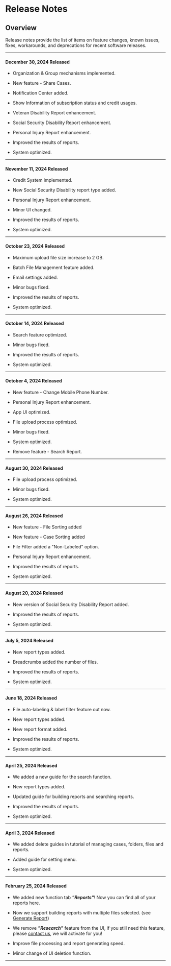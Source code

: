 # Release Notes

## Overview

Release notes provide the list of items on feature changes, known issues, fixes, workarounds, and deprecations for recent software releases.

---------------------------------------

#### December 30, 2024 Released

* Organization & Group mechanisms implemented.

* New feature - Share Cases.

* Notification Center added.

* Show Information of subscription status and credit usages.

* Veteran Disability Report enhancement.

* Social Security Disability Report enhancement.

* Personal Injury Report enhancement.

* Improved the results of reports.

* System optimized.

---------------------------------------

#### November 11, 2024 Released

* Credit System implemented.

* New Social Security Disability report type added.

* Personal Injury Report enhancement.

* Minor UI changed.

* Improved the results of reports.

* System optimized.

---------------------------------------

#### October 23, 2024 Released

* Maximum upload file size increase to 2 GB.

* Batch File Management feature added.

* Email settings added.

* Minor bugs fixed.

* Improved the results of reports.

* System optimized.

---------------------------------------

#### October 14, 2024 Released

* Search feature optimized.

* Minor bugs fixed.

* Improved the results of reports.

* System optimized.

---------------------------------------

#### October 4, 2024 Released

* New feature - Change Mobile Phone Number.

* Personal Injury Report enhancement.

* App UI optimized.

* File upload process optimized.

* Minor bugs fixed.

* System optimized.

* Remove feature - Search Report.

---------------------------------------

#### August 30, 2024 Released

* File upload process optimized.

* Minor bugs fixed.

* System optimized.

---------------------------------------

#### August 26, 2024 Released

* New feature - File Sorting added

* New feature - Case Sorting added

* File Filter added a "Non-Labeled" option.

* Personal Injury Report enhancement.

* Improved the results of reports.

* System optimized.

---------------------------------------

#### August 20, 2024 Released

* New version of Social Security Disability Report added.

* Improved the results of reports.

* System optimized.

---------------------------------------

#### July 5, 2024 Released

* New report types added.

* Breadcrumbs added the number of files.

* Improved the results of reports.

* System optimized.

---------------------------------------

#### June 18, 2024 Released

* File auto-labeling & label filter feature out now.

* New report types added.

* New report format added.

* Improved the results of reports.

* System optimized.

---------------------------------------

#### April 25, 2024 Released

* We added a new guide for the search function.

* New report types added.

* Updated guide for building reports and searching reports.

* Improved the results of reports.

* System optimized.

---------------------------------------

#### April 3, 2024 Released

* We added delete guides in tutorial of managing cases, folders, files and reports.

* Added guide for setting menu.

* System optimized.

---------------------------------------

#### February 25, 2024 Released

* We added new function tab ***"Reports"***! Now you can find all of your reports here.

* Now we support building reports with multiple files selected.  (see [Generate Report](case-report.md))

* We remove ***"Research"*** feature from the UI, if you still need this feature, please [contact us](mailto:help@superinsight.ai), we will activate for you!

* Improve file processing and report generating speed.

* Minor change of UI deletion function.

---------------------------------------